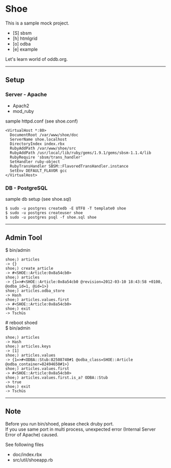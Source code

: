 # Shoe

This is a sample mock project.

* [S] sbsm
* [h] htmlgrid
* [o] odba
* [e] example

Let's learn world of oddb.org.

-----

## Setup

### Server - Apache

* Apach2
* mod\_ruby

sample httpd.conf (see shoe.conf)

```
<VirtualHost *:80>
  DocumentRoot /var/www/shoe/doc
  ServerName shoe.localhost
  DirectoryIndex index.rbx
  RubyAddPath /var/www/shoe/src
  RubyAddPath /usr/local/lib/ruby/gems/1.9.1/gems/sbsm-1.1.4/lib
  RubyRequire 'sbsm/trans_handler'
  SetHandler ruby-object
  RubyTransHandler SBSM::FlavoredTransHandler.instance
  SetEnv DEFAULT_FLAVOR gcc 
</VirtualHost>
```

### DB - PostgreSQL

sample db setup (see shoe.sql)

```
$ sudo -u postgres createdb -E UTF8 -T template0 shoe
$ sudo -u postgres createuser shoe
$ sudo -u postgres psql -f shoe.sql shoe
```

-----

## Admin Tool

$ bin/admin

```
shoe;) articles
-> {}
shoe;) create_article
-> #<SHOE::Article:0x8a54cb0>
shoe;) articles
-> {1=>#<SHOE::Article:0x8a54cb0 @revision=2012-03-10 18:43:58 +0100, @odba_id=1, @id=1>} 
shoe;) articles.odba_store
-> Hash
shoe;) articles.values.first
-> #<SHOE::Article:0x8a54cb0>
shoe;) exit
-> Tschüs
```

\# reboot shoed  
$ bin/admin 

```
shoe;) articles
-> Hash
shoe;) articles.keys
-> [1]
shoe;) articles.values
-> {1=>#<ODBA::Stub:82508740#1 @odba_class=SHOE::Article @odba_container=82494650#1>}
shoe;) articles.values.first
-> #<SHOE::Article:0x8a54cb0>
shoe;) articles.values.first.is_a? ODBA::Stub
-> true
shoe;) exit
-> Tschüs
```

-----

## Note

Before you run bin/shoed, please check druby port.  
If you use same port in multi process, unexpected error (Internal Server Error of Apache) caused.

See following files

* doc/index.rbx
* src/util/shoeapp.rb
